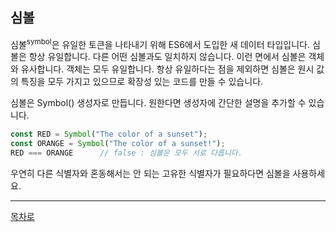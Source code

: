## 심볼
심볼<sup>symbol</sup>은 유일한 토큰을 나타내기 위해 ES6에서 도입한 새 데이터 타입입니다. 심볼은 항상 유일합니다. 다른 어떤 심볼과도 일치하지 않습니다. 이런 면에서 심볼은 객체와 유사합니다. 객체는 모두 유일합니다. 항상 유일하다는 점을 제외하면 심볼은 원시 값의 특징을 모두 가지고 있으므로 확장성 있는 코드를 만들 수 있습니다.

심볼은 Symbol() 생성자로 만듭니다. 원한다면 생성자에 간단한 설명을 추가할 수 있습니다.

~~~javascript
const RED = Symbol("The color of a sunset");
const ORANGE = Symbol("The color of a sunset!");
RED === ORANGE      // false : 심볼은 모두 서로 다릅니다.
~~~

우연히 다른 식별자와 혼동해서는 안 되는 고유한 식별자가 필요하다면 심볼을 사용하세요.

***
[목차로](../progressCheck.md)